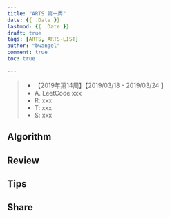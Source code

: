 ```yaml
---
title: "ARTS 第一周"
date: {{ .Date }}
lastmod: {{ .Date }}
draft: true
tags: [ARTS, ARTS-LIST]
author: "bwangel"
comment: true
toc: true

---
```


> + 【2019年第14周】【2019/03/18 - 2019/03/24 】
> + A. LeetCode xxx
> + R: xxx
> + T: xxx
> + S: xxx

<!--more-->

## Algorithm

## Review

## Tips

## Share
